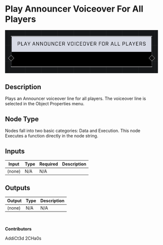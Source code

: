# Play Announcer Voiceover For All Players
![alt text](../../../.gitbook/assets/play-announcer-voiceover-for-all-players.png)
## Description
Plays an Announcer voiceover line for all players. The voiceover line is selected in the Object Properties menu.

## Node Type
Nodes fall into two basic categories: Data and Execution. This node Executes a function directly in the node string.

## Inputs
| Input            | Type             | Required | Description												    |
|------------------|------------------|----------|--------------------------------------------------------------|
| (none) | N/A  | N/A  |

## Outputs
| Output           | Type             | Description												     |
|------------------|------------------|--------------------------------------------------------------|
| (none) | N/A  | N/A  |

\
\
**Contributors**

AddiCt3d 2CHa0s

